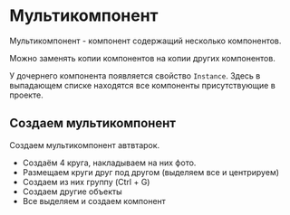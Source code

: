 # Мультикомпонент
Мультикомпонент - компонент содержащий несколько компонентов.

Можно заменять копии компонентов на копии других компонентов.

У дочернего компонента появляется свойство `Instance`. Здесь в выпадающем списке находятся все компоненты присутствующие в проекте.

## Создаем мультикомпонент
Создаем мультикомпонент автвтарок.

* Создаём 4 круга, накладываем на них фото.
* Размещаем круги друг под другом (выделяем все и центрируем)
* Создаем из них группу (Ctrl + G)
* Создаем другие объекты
* Все выделяем и создаем компонент